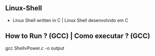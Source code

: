 ## Linux-Shell
  - Linux Shell written in C | Linux Shell desenvolvido em C

## How to Run ? (GCC) | Como executar ? (GCC)
gcc ShellvPower.c -o output
